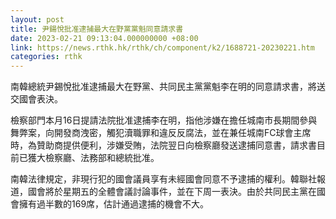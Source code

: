 ```yaml
---
layout: post
title: 尹鍚悅批准逮捕最大在野黨黨魁同意請求書
date: 2023-02-21 09:13:04.000000000 +08:00
link: https://news.rthk.hk/rthk/ch/component/k2/1688721-20230221.htm
categories: rthk
---
```


南韓總統尹錫悅批准逮捕最大在野黨、共同民主黨黨魁李在明的同意請求書，將送交國會表決。

檢察部門本月16日提請法院批准逮捕李在明，指他涉嫌在擔任城南市長期間參與舞弊案，向開發商洩密，觸犯瀆職罪和違反反腐法，並在兼任城南FC球會主席時，為贊助商提供便利，涉嫌受賄，法院翌日向檢察廳發送逮捕同意書，請求書目前已獲大檢察廳、法務部和總統批准。

南韓法律規定，非現行犯的國會議員享有未經國會同意不予逮捕的權利。韓聯社報道，國會將於星期五的全體會議討論事件，並在下周一表決。由於共同民主黨在國會擁有過半數的169席，估計通過逮捕的機會不大。
